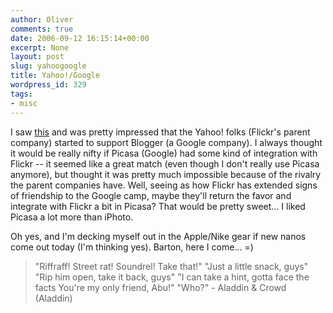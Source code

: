 ```yaml
---
author: Oliver
comments: true
date: 2006-09-12 16:15:14+00:00
excerpt: None
layout: post
slug: yahoogoogle
title: Yahoo!/Google
wordpress_id: 329
tags:
- misc
---
```


I saw <a href="http://buzz.blogger.com/2006/09/flickr-support-for-blogger-in-beta.html">this</a> and was pretty impressed that the Yahoo! folks (Flickr's parent company) started to support Blogger (a Google company).  I always thought it would be really nifty if Picasa (Google) had some kind of integration with Flickr -- it seemed like a great match (even though I don't really use Picasa anymore), but thought it was pretty much impossible because of the rivalry the parent companies have.  Well, seeing as how Flickr has extended signs of friendship to the Google camp, maybe they'll return the favor and integrate with Flickr a bit in Picasa?  That would be pretty sweet... I liked Picasa a lot more than iPhoto.

Oh yes, and I'm decking myself out in the Apple/Nike gear if new nanos come out today (I'm thinking yes). Barton, here I come... =)

<blockquote class="lyrics">"Riffraff! Street rat! Soundrel! Take that!"
"Just a little snack, guys"
"Rip him open, take it back, guys"
"I can take a hint, gotta face the facts
You're my only friend, Abu!"
"Who?" - Aladdin & Crowd (Aladdin)</blockquote>